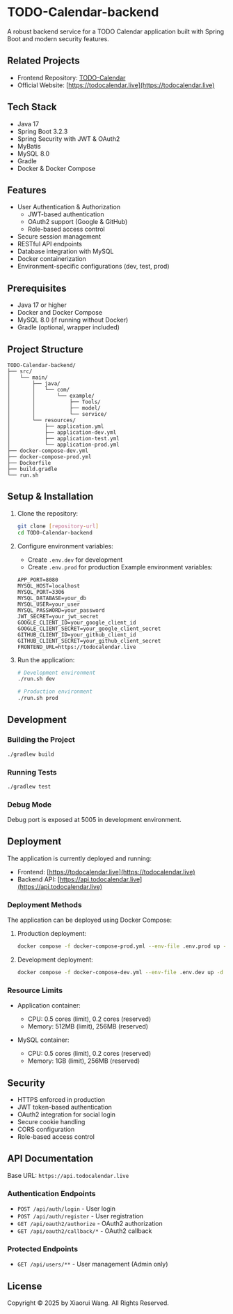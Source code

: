 # TODO-Calendar-backend

A robust backend service for a TODO Calendar application built with Spring Boot and modern security features.

## Related Projects

- Frontend Repository: [TODO-Calendar](https://github.com/XiaoruiWang-SH/TODO-Calendar)
- Official Website: [https://todocalendar.live](https://todocalendar.live)

## Tech Stack

- Java 17
- Spring Boot 3.2.3
- Spring Security with JWT & OAuth2
- MyBatis
- MySQL 8.0
- Gradle
- Docker & Docker Compose

## Features

- User Authentication & Authorization
  - JWT-based authentication
  - OAuth2 support (Google & GitHub)
  - Role-based access control
- Secure session management
- RESTful API endpoints
- Database integration with MySQL
- Docker containerization
- Environment-specific configurations (dev, test, prod)

## Prerequisites

- Java 17 or higher
- Docker and Docker Compose
- MySQL 8.0 (if running without Docker)
- Gradle (optional, wrapper included)

## Project Structure

```
TODO-Calendar-backend/
├── src/
│   └── main/
│       ├── java/
│       │   └── com/
│       │       └── example/
│       │           ├── Tools/
│       │           ├── model/
│       │           └── service/
│       └── resources/
│           ├── application.yml
│           ├── application-dev.yml
│           ├── application-test.yml
│           └── application-prod.yml
├── docker-compose-dev.yml
├── docker-compose-prod.yml
├── Dockerfile
├── build.gradle
└── run.sh
```

## Setup & Installation

1. Clone the repository:
   ```bash
   git clone [repository-url]
   cd TODO-Calendar-backend
   ```

2. Configure environment variables:
   - Create `.env.dev` for development
   - Create `.env.prod` for production
   Example environment variables:
   ```
   APP_PORT=8080
   MYSQL_HOST=localhost
   MYSQL_PORT=3306
   MYSQL_DATABASE=your_db
   MYSQL_USER=your_user
   MYSQL_PASSWORD=your_password
   JWT_SECRET=your_jwt_secret
   GOOGLE_CLIENT_ID=your_google_client_id
   GOOGLE_CLIENT_SECRET=your_google_client_secret
   GITHUB_CLIENT_ID=your_github_client_id
   GITHUB_CLIENT_SECRET=your_github_client_secret
   FRONTEND_URL=https://todocalendar.live
   ```

3. Run the application:
   ```bash
   # Development environment
   ./run.sh dev

   # Production environment
   ./run.sh prod
   ```

## Development

### Building the Project

```bash
./gradlew build
```

### Running Tests

```bash
./gradlew test
```

### Debug Mode

Debug port is exposed at 5005 in development environment.

## Deployment

The application is currently deployed and running:

- Frontend: [https://todocalendar.live](https://todocalendar.live)
- Backend API: [https://api.todocalendar.live](https://api.todocalendar.live)

### Deployment Methods

The application can be deployed using Docker Compose:

1. Production deployment:
   ```bash
   docker compose -f docker-compose-prod.yml --env-file .env.prod up -d
   ```

2. Development deployment:
   ```bash
   docker compose -f docker-compose-dev.yml --env-file .env.dev up -d
   ```

### Resource Limits

- Application container:
  - CPU: 0.5 cores (limit), 0.2 cores (reserved)
  - Memory: 512MB (limit), 256MB (reserved)

- MySQL container:
  - CPU: 0.5 cores (limit), 0.2 cores (reserved)
  - Memory: 1GB (limit), 256MB (reserved)

## Security

- HTTPS enforced in production
- JWT token-based authentication
- OAuth2 integration for social login
- Secure cookie handling
- CORS configuration
- Role-based access control

## API Documentation

Base URL: `https://api.todocalendar.live`

### Authentication Endpoints

- `POST /api/auth/login` - User login
- `POST /api/auth/register` - User registration
- `GET /api/oauth2/authorize` - OAuth2 authorization
- `GET /api/oauth2/callback/*` - OAuth2 callback

### Protected Endpoints

- `GET /api/users/**` - User management (Admin only)

## License

Copyright © 2025 by Xiaorui Wang. All Rights Reserved.